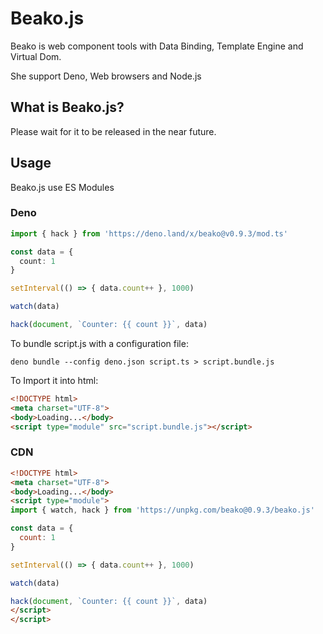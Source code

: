 # Beako.js

Beako is web component tools with Data Binding, Template Engine and Virtual Dom.

She support Deno, Web browsers and Node.js


## What is Beako.js?

Please wait for it to be released in the near future.

## Usage

Beako.js use ES Modules

### Deno

```ts
import { hack } from 'https://deno.land/x/beako@v0.9.3/mod.ts'

const data = {
  count: 1
}

setInterval(() => { data.count++ }, 1000)

watch(data)

hack(document, `Counter: {{ count }}`, data)
```

To bundle script.js with a configuration file:

```shell
deno bundle --config deno.json script.ts > script.bundle.js
```

To Import it into html:

```html
<!DOCTYPE html>
<meta charset="UTF-8">
<body>Loading...</body>
<script type="module" src="script.bundle.js"></script>
```

### CDN

``` html
<!DOCTYPE html>
<meta charset="UTF-8">
<body>Loading...</body>
<script type="module">
import { watch, hack } from 'https://unpkg.com/beako@0.9.3/beako.js'

const data = {
  count: 1
}

setInterval(() => { data.count++ }, 1000)

watch(data)

hack(document, `Counter: {{ count }}`, data)
</script>
</script>
```

